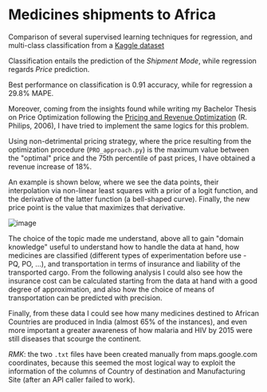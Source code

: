 # Medicines shipments to Africa
Comparison of several supervised learning techniques for regression, and multi-class classification from a [Kaggle dataset](https://www.kaggle.com/divyeshardeshana/supply-chain-shipment-pricing-data)

Classification entails the prediction of the *Shipment Mode*, while regression regards *Price* prediction.

Best performance on classification is $0.91$ accuracy, while for regression a $29.8 \%$ MAPE.

Moreover, coming from the insights found while writing my Bachelor Thesis on Price Optimization following the [Pricing and Revenue Optimization](https://www.sup.org/books/title/?id=31628) (R. Philips, 2006), I have tried to implement the same logics for this problem.

Using non-detrimental pricing strategy, where the price resulting from the optimization procedure (`PRO_approach.py`) is the maximum value between the "optimal" price and the 75th percentile of past prices, I have obtained a revenue increase of $18 \%$.

An example is shown below, where we see the data points, their interpolation via non-linear least squares with a prior of a logit function, and the derivative of the latter function (a bell-shaped curve). Finally, the new price point is the value that maximizes that derivative.

![image](https://user-images.githubusercontent.com/61026948/231292473-c83493dc-3f03-4340-b1d6-99812e6e16f2.png)


The choice of the topic made me understand, above all to gain
"domain knowledge" useful to understand how to handle the data at hand,
how medicines are classified (different types of experimentation before use - PQ, PO, ...),
and transportation in terms of insurance and liability of the transported cargo.
From the following analysis I could also see how the insurance cost can be calculated
starting from the data at hand with a good degree of approximation,
and also how the choice of means of transportation can be predicted with precision.

Finally, from these data I could see how many medicines destined to African Countries
are produced in India (almost 65% of the instances), and even more important a greater
awareness of how malaria and HIV by 2015 were still diseases that scourge the continent.


_*RMK*_: the two `.txt` files have been created manually from maps.google.com coordinates,
because this seemed the most logical way to exploit the information of the columns
of Country of destination and Manufacturing Site (after an API caller failed to work).
